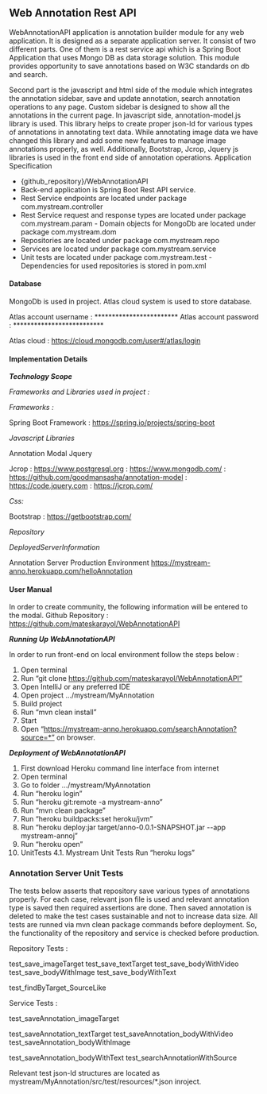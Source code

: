 ## Web Annotation Rest API

WebAnnotationAPI application is annotation builder module for any web application. It is designed as a separate application server. It consist of two different parts. One of them is a rest service api which is a Spring Boot Application that uses Mongo DB as data storage solution. This module provides opportunity to save annotations based on W3C standards on db and search. 

Second part is the javascript and html side of the module which integrates the annotation sidebar, save and update annotation, search annotation operations to any page. Custom sidebar is designed to show all the annotations in the current page. In javascript side, annotation-model.js library is used. This library helps to create proper json-ld for various types of annotations in annotating text data. While annotating image data we have changed this library and add some new features to manage image annotations properly, as well. Additionally, Bootstrap, Jcrop, Jquery js libraries is used in the front end side of annotation operations.
Application Specification

- {github_repository}/WebAnnotationAPI
- Back-end application is Spring Boot Rest API service.
- Rest Service endpoints are located under package com.mystream.controller
- Rest Service request and response types are located under package com.mystream.param - Domain objects for MongoDb are located under package com.mystream.dom
- Repositories are located under package com.mystream.repo
- Services are located under package com.mystream.service
- Unit tests are located under package com.mystream.test - Dependencies for used repositories is stored in pom.xml

#### Database

MongoDb is used in project. Atlas cloud system is used to store database.

Atlas account username : ************************ Atlas account password : **************************
 
Atlas cloud : https://cloud.mongodb.com/user#/atlas/login

#### Implementation Details 

***Technology Scope***
 
*Frameworks and Libraries used in project :*

*Frameworks :*
 
Spring Boot Framework : https://spring.io/projects/spring-boot

*Javascript Libraries*

Annotation Modal Jquery

Jcrop
: https://www.postgresql.org : https://www.mongodb.com/
: https://github.com/goodmansasha/annotation-model : https://code.jquery.com
: https://jcrop.com/
  
*Css:*

Bootstrap : https://getbootstrap.com/

*Repository*

*DeployedServerInformation*

Annotation Server Production Environment
https://mystream-anno.herokuapp.com/helloAnnotation

#### User Manual

In order to create community, the following information will be entered to the modal.
Github Repository : https://github.com/mateskarayol/WebAnnotationAPI

***Running Up WebAnnotationAPI***

In order to run front-end on local environment follow the steps below :

1. Open terminal
2. Run “git clone  https://github.com/mateskarayol/WebAnnotationAPI”
3. Open IntelliJ or any preferred IDE
4. Open project .../mystream/MyAnnotation
5. Build project
6. Run “mvn clean install”
7. Start
8. Open “https://mystream-anno.herokuapp.com/searchAnnotation?source=*” on browser.
 
***Deployment of WebAnnotationAPI***

1. First download Heroku command line interface from internet
2. Open terminal
3. Go to folder .../mystream/MyAnnotation
4. Run “heroku login”
5. Run “heroku git:remote -a mystream-anno”
6. Run “mvn clean package”
7. Run “heroku buildpacks:set heroku/jvm”
8. Run “heroku deploy:jar target/anno-0.0.1-SNAPSHOT.jar --app mystream-annoj”
9. Run “heroku open”
4. UnitTests
4.1. Mystream Unit Tests
Run “heroku logs”


### Annotation Server Unit Tests

The tests below asserts that repository save various types of annotations properly. For each case, relevant json file is used and relevant annotation type is saved then required assertions are done. Then saved annotation is deleted to make the test cases sustainable and not to increase data size. All tests are
runned via mvn clean package commands before deployment. So, the functionality of the repository and service is checked before production.

Repository Tests :

test_save_imageTarget test_save_textTarget test_save_bodyWithVideo test_save_bodyWithImage test_save_bodyWithText 

test_findByTarget_SourceLike

Service Tests : 

test_saveAnnotation_imageTarget

test_saveAnnotation_textTarget test_saveAnnotation_bodyWithVideo test_saveAnnotation_bodyWithImage

test_saveAnnotation_bodyWithText test_searchAnnotationWithSource

Relevant test json-ld structures are located as mystream/MyAnnotation/src/test/resources/*.json inroject.
